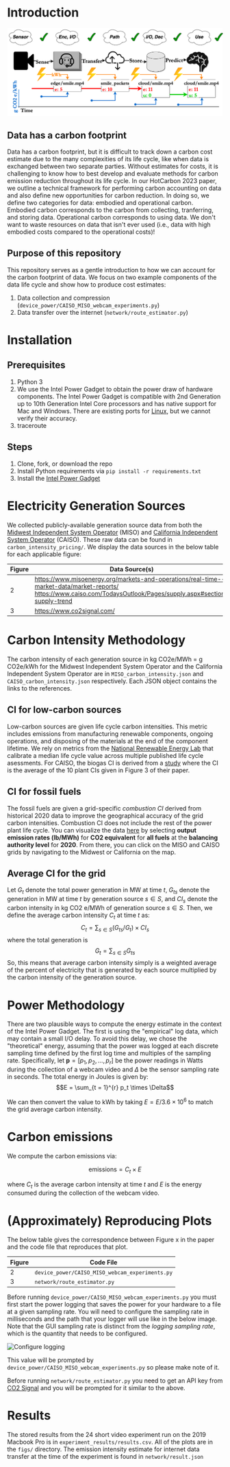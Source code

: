 # Introduction
![Screenshot](figs/teaser_fig.png)
## Data has a carbon footprint
Data has a carbon footprint, but it is difficult to track down a carbon cost estimate due to the many complexities of its life cycle, like when data is exchanged between two separate parties. Without estimates for costs, it is challenging to know how to best develop and evaluate methods for carbon emission reduction throughout its life cycle. In our HotCarbon 2023 paper, we outline a technical framework for performing carbon accounting on data and also define new opportunities for carbon reduction. In doing so, we define two categories for data: embodied and operational carbon. Embodied carbon corresponds to the carbon from collecting, tranferring, and storing data. Operational carbon corresponds to using data. We don't want to waste resources on data that isn't ever used (i.e., data with high embodied costs compared to the operational costs)!   

## Purpose of this repository
This repository serves as a gentle introduction to how we can account for the carbon footprint of data. We focus on two example components of the data life cycle and show how to produce cost estimates: 
1. Data collection and compression (`device_power/CAISO_MISO_webcam_experiments.py`)
2. Data transfer over the internet (`network/route_estimator.py`)

# Installation
## Prerequisites
1. Python 3
2. We use the Intel Power Gadget to obtain the power draw of hardware components. The Intel Power Gadget is compatible with 2nd Generation up to 10th Generation Intel Core processors and has native support for Mac and Windows. There are existing ports for [Linux](https://github.com/vitillo/power_gadget), but we cannot verify their accuracy. 
3. traceroute 

## Steps
1. Clone, fork, or download the repo
2. Install Python requirements via `pip install -r requirements.txt`
3. Install the [Intel Power Gadget](https://www.intel.com/content/www/us/en/developer/articles/tool/power-gadget.html)

# Electricity Generation Sources
We collected publicly-available generation source data from both the [Midwest Independent System Operator](https://www.misoenergy.org/) (MISO) and [California Independent System Operator](https://www.caiso.com/Pages/default.aspx)
(CAISO). These raw data can be found in `carbon_intensity_pricing/`. We display the data sources in the below table for each applicable figure:

Figure        | Data Source(s)
------------- | -------------
2             | https://www.misoenergy.org/markets-and-operations/real-time--market-data/market-reports/ https://www.caiso.com/TodaysOutlook/Pages/supply.aspx#section-supply-trend
3             | https://www.co2signal.com/


# Carbon Intensity Methodology
The carbon intensity of each generation source in kg CO2e/MWh = g CO2e/kWh for the Midwest Independent System Operator and the California Independent System Operator are in `MISO_carbon_intensity.json` and `CAISO_carbon_intensity.json` respectively. Each JSON object contains the links to the references.

## CI for low-carbon sources
Low-carbon sources are given life cycle carbon intensities. This metric includes emissions from manufacturing renewable components, ongoing operations, and disposing of the materials at the end of the component lifetime. We rely on metrics from the [National Renewable Energy Lab](https://www.nrel.gov/docs/fy21osti/80580.pdf) that calibrate a median life cycle value across multiple published life cycle asessments. For CAISO, the biogas CI is derived from a [study](https://onlinelibrary.wiley.com/doi/full/10.1002/elsc.201000073?casa_token=XonEKx8AkwgAAAAA%3APwu3O6k_tPFVCgStvsOudMk-JuxklWwq4WewR1xNd5KG2bQb2M6jldvV6NSDsf6saQm_DsINDgXXeuU) where the CI is the average of the 10 plant CIs given in Figure 3 of their paper. 

## CI for fossil fuels
The fossil fuels are given a grid-specific *combustion CI* derived from historical 2020 data to improve the geographical accuracy of the grid carbon intensities. Combustion CI does not include the rest of the power plant life cycle. You can visualize the data [here](https://www.epa.gov/egrid/data-explorer) by selecting **output emission rates (lb/MWh)** for **CO2 equivalent** for **all fuels** at the **balancing authority level** for **2020**. From there, you can click on the MISO and CAISO grids by navigating to the Midwest or California on the map. 

## Average CI for the grid
Let $G_t$ denote the total power generation in MW at time $t$, $G_{ts}$ denote the generation in MW at time $t$ by generation source $s \in S$, and $CI_s$ denote the carbon intensity in kg CO2 e/MWh of generation source $s \in S$. Then, we define the average carbon intensity $C_t$ at time $t$ as: 
$$C_t = \sum_{s \in S} (G_{ts} / {G_t}) \times CI_s$$
where the total generation is
$$G_{t} = \sum_{s \in S} G_{ts}$$
So, this means that average carbon intensity simply is a weighted average of the percent of electricity that is generated by each source multiplied by the carbon intensity of the generation source.

# Power Methodology
There are two plausible ways to compute the energy estimate in the context of the Intel Power Gadget. The first is using the "empirical" log data, which may contain a small I/O delay. To avoid this delay, we chose the "theoretical" energy, assuming that the power was logged at each discrete sampling time defined by the first log time and multiples of the sampling rate. Specifically, let $\mathbf{p} = [p_1, p_2, \ldots, p_r]$ be the power readings in Watts during the collection of a webcam video and $\Delta$ be the sensor sampling rate in seconds. The total energy in Joules is given by:
$$E = \sum_{t = 1}^{r} p_t \times \Delta$$

We can then convert the value to kWh by taking $E = E / 3.6 \times 10^6$ to match the grid average carbon intensity.  

# Carbon emissions
We compute the carbon emissions via:

$$\mathrm{emissions} = C_t \times E$$

where $C_t$ is the average carbon intensity at time $t$ and $E$ is the energy consumed during the collection of the webcam video.


# (Approximately) Reproducing Plots
The below table gives the correspondence between Figure x in the paper and the code file that reproduces that plot. 

Figure        | Code File
------------- | -------------
2             | `device_power/CAISO_MISO_webcam_experiments.py`
3             | `network/route_estimator.py`

Before running `device_power/CAISO_MISO_webcam_experiments.py` you must first start the power logging that saves the power for your hardware to a file at a given sampling rate. You will need to configure the sampling rate in milliseconds and the path that your logger will use like in the below image. Note that the GUI sampling rate is distinct from the *logging sampling rate*, which is the quantity that needs to be configured.

![Configure logging](https://www.intel.com/content/dam/develop/external/us/en/images/options-184535.png)

This value will be prompted by `device_power/CAISO_MISO_webcam_experiments.py` so please make note of it.

Before running `network/route_estimator.py` you need to get an API key from [CO2 Signal](https://www.co2signal.com/) and you will be prompted for it similar to the above. 

# Results
The stored results from the 24 short video experiment run on the 2019 Macbook Pro is in `experiment_results/results.csv`. All of the plots are in the `figs/` directory. The emission intensity estimate for internet data transfer at the time of the experiment is found in `network/result.json` 












